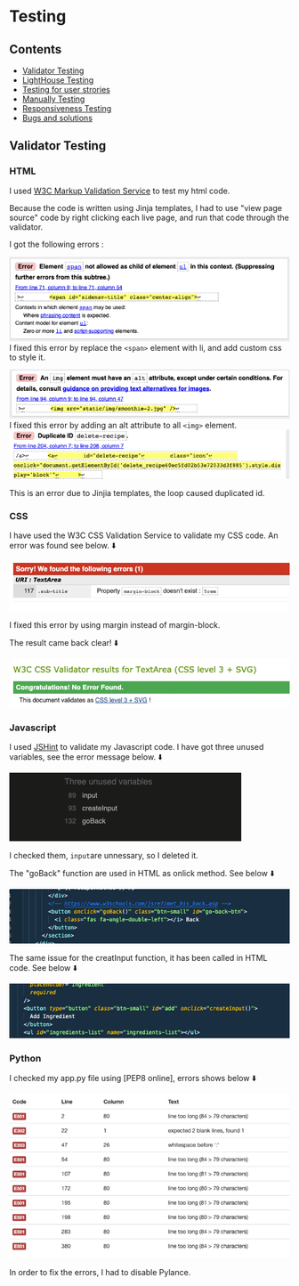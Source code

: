 # Testing

## Contents

- [Validator Testing](#validator-testing)
- [LightHouse Testing](#lighthouse-testing)
- [Testing for user strories](#testing-for-user-stories)
- [Manually Testing](#manually-testing)
- [Responsiveness Testing](#responsiveness-testing)
- [Bugs and solutions](#bugs-and-solutions)

## **Validator Testing**

### **HTML**

I used [W3C Markup Validation Service](https://jigsaw.w3.org/css-validator/) to test my html code.

Because the code is written using Jinja templates, I had to use "view page source" code by right clicking each live page, and run that code through the validator.

I got the following errors :

![error1](static/documentation/html-error1.png)
I fixed this error by replace the `<span>` element with li, and add custom css to style it.

![error2](static/documentation/html-error2.png)
I fixed this error by adding an alt attribute to all `<img>` element.
![error3](static/documentation/html-error3.png)

This is an error due to Jinjia templates, the loop caused duplicated id.

### **CSS**

I have used the W3C CSS Validation Service to validate my CSS code. An error was found see below. ⬇️

![css-error](static/documentation/css-error.png)

I fixed this error by using margin instead of margin-block.

The result came back clear! ⬇️

![css-no-error](static/documentation/css-no-error.png)

### **Javascript**

I used [JSHint](https://jshint.com/) to validate my Javascript code. I have got three unused variables, see the error message below. ⬇️

![js-error](static/documentation/js-error.png)

I checked them, `input`are unnessary, so I deleted it.

The "goBack" function are used in HTML as onlick method. See below ⬇️

![js-error-explained](static/documentation/js-error-explained2.png)

The same issue for the creatInput function, it has been called in HTML code. See below ⬇️

![js-error-explained](static/documentation/js-error-explained1.png)

### **Python**

I checked my app.py file using [PEP8 online], errors shows below ⬇️

![py-error](static/documentation/py-error.png)

In order to fix the errors, I had to disable Pylance.
